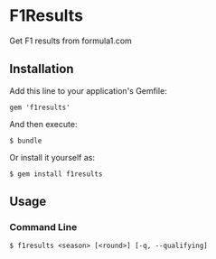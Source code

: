 # F1Results

Get F1 results from formula1.com

## Installation

Add this line to your application's Gemfile:

    gem 'f1results'

And then execute:

    $ bundle

Or install it yourself as:

    $ gem install f1results

## Usage

### Command Line

    $ f1results <season> [<round>] [-q, --qualifying]
